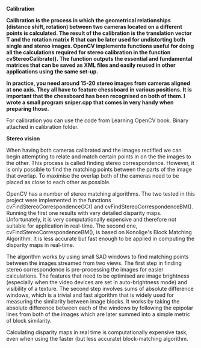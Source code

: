 <b>Calibration</a>

<p>Calibration is the process in which the geometrical relationships (distance shift, rotation) between two cameras located on a different points is calculated. The result of the calibration is the translation vector T and the rotation matrix R that can be later used for undistorting both single and stereo images. OpenCV implements functions useful for doing all the calculations required for stereo calibration in the function cvStereoCalibrate(). The function outputs the essential and fundamental matrices that can be saved as XML files and easily reused in other applications using the same set-up.</p>

<p>In practice, you need around 15-20 stereo images from cameras aligned at one axis. They all have to feature chessboard in various positions. It is important that the chessboard has been recognised on both of them. I wrote a small program sniper.cpp that comes in very handy when preparing those.</b>

For calibration you can use the code from Learning OpenCV book. Binary attached in calibration folder.

<b>Stereo vision</b>

<p>When having both cameras calibrated and the images rectified we can begin attempting to relate and match certain points in on the the images to the other. This process is called finding stereo correspondence. However, it is only possible to find the matching points between the parts of the image that overlap. To maximise the overlap both of the cameras need to be placed as close to each other as possible.
</p>

<p>
OpenCV has a number of stereo matching algorithms. The two tested in this project were implemented in the functions cvFindStereoCorrespondenceGC() and cvFindStereoCorrespondenceBM(). Running the first one results with very detailed disparity maps. Unfortunately, it is very computationally expensive and therefore not suitable for application in real-time. The second one, cvFindStereoCorrespondenceBM(), is based on Konolige's Block Matching Algorithm. It is less accurate but fast enough to be applied in computing the disparity maps in real-time.</p>
<p>
The algorithm works by using small SAD windows to find matching points between the images streamed from two views. The first step in finding stereo correspondence is pre-processing the images for easier calculations. The features that need to be optimised are image brightness (especially when the video devices are set in auto-brightness mode) and visibility of a texture. The second step involves sums of absolute difference windows, which is a trivial and fast algorithm that is widely used for measuring the similarity between image blocks. It works by taking the absolute difference between each of the windows by following the epipolar lines from both of the images which are later summed into a simple metric of block similarity.
</p>
<p>Calculating disparity maps in real time is computationally expensive task, even when using the faster (but less accurate) block-matching algorithm.</p>